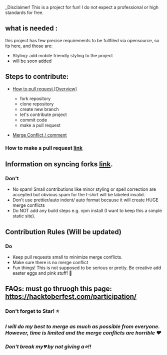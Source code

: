 _Disclaimer! This is a project for fun! I do not expect a professional or high standards for free. 


## what is needed :
this project has few precise requirements to be fullfiled via opensource, so its here, and those are:
* Styling: add mobile friendly styling to the project
* will be soon added

## Steps to contribute: 

- [How to pull request [Overview]](https://youtu.be/DIj2q02gvKs)
    - fork repository
    - clone repository
    - create new branch
    - let's contribute project
    - commit code
    - make a pull request

- [Merge Conflict / comment](https://youtu.be/zOx5PJTY8CI)

### How to make a pull request [link](https://help.github.com/en/desktop/contributing-to-projects/creating-a-pull-request)

## Information on syncing forks [link](https://help.github.com/articles/syncing-a-fork/).

### Don't

- No spam! Small contributions like minor styling or spell correction are accepted but obvious spam for the t-shirt will be labeled invalid.
- Don't use prettier/auto indent/ auto format because it will create HUGE merge conflicts
- Do NOT add any build steps e.g. npm install (I want to keep this a simple static site).

## Contribution Rules (Will be updated)

### Do

- Keep pull requests small to minimize merge conflicts.
- Make sure there is no merge conflict
- Fun things! This is not supposed to be serious or pretty. Be creative add easter eggs and pink stuff! 🐷

## FAQs: must go thruogh this page: https://hacktoberfest.com/participation/

### Don't forget to Star! :star:
### _I will do my best to merge as much as possible from everyone. However, time is limited and the merge conflicts are horrible ❤️_



### _Don't break my💔 by not giving a⭐️!!_
